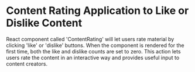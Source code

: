 # Content Rating Application to Like or Dislike Content
React component called 'ContentRating' will let users rate material by clicking 'like' or 'dislike' buttons. When the component is rendered for the first time, both the like and dislike counts are set to zero. This action lets users rate the content in an interactive way and provides useful input to content creators.
